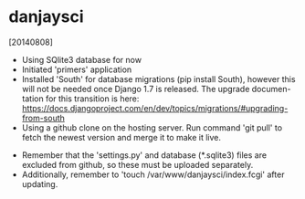 danjaysci
==========

[20140808]
- Using SQlite3 database for now
- Initiated 'primers' application
- Installed 'South' for database migrations (pip install South), however
  this will not be needed once Django 1.7 is released. The upgrade documen-
  tation for this transition is here: 
  https://docs.djangoproject.com/en/dev/topics/migrations/#upgrading-from-south
- Using a github clone on the hosting server. Run command 'git pull' to fetch
  the newest version and merge it to make it live.
* Remember that the 'settings.py' and database (*.sqlite3) files are excluded
  from github, so these must be uploaded separately.
* Additionally, remember to 'touch /var/www/danjaysci/index.fcgi' after
  updating.
